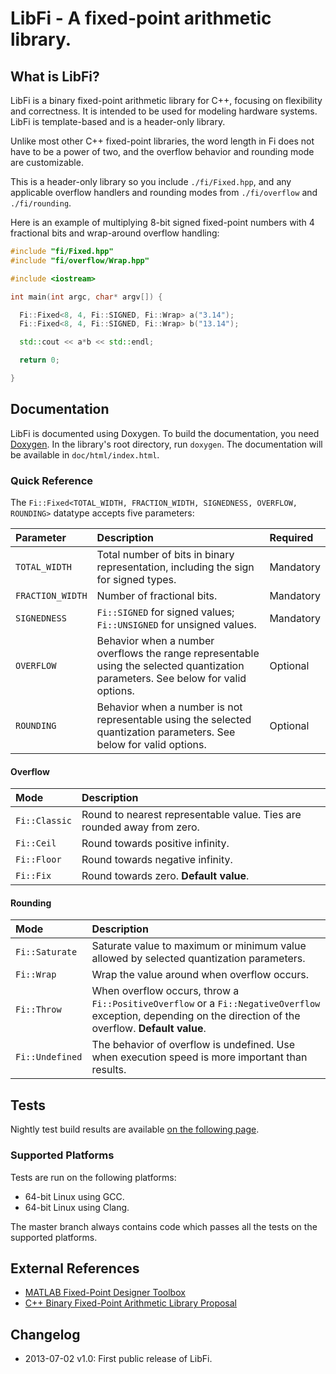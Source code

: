 # LibFi - A fixed-point arithmetic library.

## What is LibFi?

LibFi is a binary fixed-point arithmetic library for C++, focusing on flexibility and correctness. It is intended to be used for modeling hardware systems. LibFi is template-based and is a header-only library.

Unlike most other C++ fixed-point libraries, the word length in Fi does not have to be a power of two, and the overflow behavior and rounding mode are customizable.

This is a header-only library so you include `./fi/Fixed.hpp`, and any applicable overflow handlers and rounding modes from `./fi/overflow` and `./fi/rounding`.

Here is an example of multiplying 8-bit signed fixed-point numbers with 4 fractional bits and wrap-around overflow handling:
```cpp
#include "fi/Fixed.hpp"
#include "fi/overflow/Wrap.hpp"

#include <iostream>

int main(int argc, char* argv[]) {

  Fi::Fixed<8, 4, Fi::SIGNED, Fi::Wrap> a("3.14");
  Fi::Fixed<8, 4, Fi::SIGNED, Fi::Wrap> b("13.14");

  std::cout << a*b << std::endl;

  return 0;

}
```

## Documentation
LibFi is documented using Doxygen. To build the documentation, you need [Doxygen](http://www.doxygen.org). In the library's root directory, run `doxygen`. The documentation will be available in `doc/html/index.html`.

### Quick Reference
The `Fi::Fixed<TOTAL_WIDTH, FRACTION_WIDTH, SIGNEDNESS, OVERFLOW, ROUNDING>` datatype accepts five parameters: 

| Parameter | Description | Required |
|:------------|:------------|:------------|
| `TOTAL_WIDTH` | Total number of bits in binary representation, including the sign for signed types. | Mandatory |
| `FRACTION_WIDTH`  | Number of fractional bits. | Mandatory |
| `SIGNEDNESS`  | `Fi::SIGNED` for signed values; `Fi::UNSIGNED` for unsigned values. | Mandatory |
| `OVERFLOW`    | Behavior when a number overflows the range representable using the selected quantization parameters. See below for valid options. | Optional |
| `ROUNDING`    | Behavior when a number is not representable using the selected quantization parameters. See below for valid options. | Optional|

#### Overflow

| Mode | Description |
|:------------|:------------|
| `Fi::Classic` | Round to nearest representable value. Ties are rounded away from zero. |
| `Fi::Ceil`    | Round towards positive infinity. |
| `Fi::Floor`   | Round towards negative infinity. |
| `Fi::Fix`     | Round towards zero. **Default value**. |

#### Rounding

| Mode | Description |
|:------------|:------------|
| `Fi::Saturate`  | Saturate value to maximum or minimum value allowed by selected quantization parameters. |
| `Fi::Wrap`      | Wrap the value around when overflow occurs. |
| `Fi::Throw`     | When overflow occurs, throw a `Fi::PositiveOverflow` or a `Fi::NegativeOverflow` exception, depending on the direction of the overflow. **Default value**. |
| `Fi::Undefined` | The behavior of overflow is undefined. Use when execution speed is more important than results. |
 
## Tests
Nightly test build results are available [on the following page](http://my.cdash.org/index.php?project=LibFi).

### Supported Platforms
Tests are run on the following platforms:
* 64-bit Linux using GCC.
* 64-bit Linux using Clang.

The master branch always contains code which passes all the tests on the supported platforms.

## External References
* [MATLAB Fixed-Point Designer Toolbox](http://www.mathworks.com/help/fixedpoint/ref/_f46184.html)
* [C++ Binary Fixed-Point Arithmetic Library Proposal](http://www.open-std.org/jtc1/sc22/wg21/docs/papers/2012/n3352.html)

## Changelog
* 2013-07-02 v1.0: First public release of LibFi.
